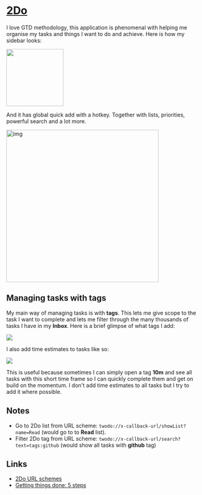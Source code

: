 # [2Do](https://www.2doapp.com/)
I love GTD methodology, this application is phenomenal with helping me organise my tasks and things I want to do and achieve. Here is how my sidebar looks:

<img src="https://i.imgur.com/z8GLl48.png" width="150">

And it has global quick add with a hotkey. Together with lists, priorities, powerful search and a lot more.

<img src="https://i.imgur.com/UPdjh6N.png" width="400" alt="img">

## Managing tasks with tags
My main way of managing tasks is with __tags__. This lets me give scope to the task I want to complete and lets me filter through the many thousands of tasks I have in my __Inbox__. Here is a brief glimpse of what tags I add:

![](https://i.imgur.com/vrhSpBs.png)

I also add time estimates to tasks like so:

![](https://i.imgur.com/G9wBnIB.png)

This is useful because sometimes I can simply open a tag __10m__ and see all tasks with this short time frame so I can quickly complete them and get on build on the momentum. I don't add time estimates to all tasks but I try to add it where possible.

## Notes
- Go to 2Do list from URL scheme: `twodo://x-callback-url/showList?name=Read` (would go to to __Read__ list).
- Filter 2Do tag from URL scheme: `twodo://x-callback-url/search?text=tags:github` (would show all tasks with __github__ tag)

## Links
- [2Do URL schemes](https://www.2doapp.com/kb/article/url-schemes.html)
- [Getting things done: 5 steps](http://gettingthingsdone.com/fivesteps/)
